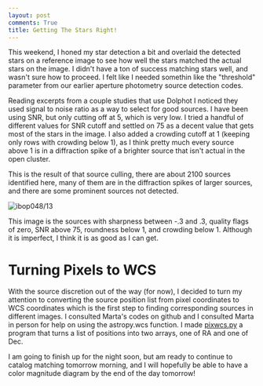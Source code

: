 ```yaml
---
layout: post
comments: True
title: Getting The Stars Right!
---
```


This weekend, I honed my star detection a bit and overlaid the detected stars on a reference image to see how well the stars matched the actual stars on the image. I didn't have a ton of success matching stars well, and wasn't sure how to proceed. I felt like I needed somethin like the "threshold" parameter from our earlier aperture photometry source detection codes.

Reading excerpts from a couple studies that use Dolphot I noticed they used signal to noise ratio as a way to select for good sources. I have been using SNR, but only cutting off at 5, which is very low. I tried a handful of different values for SNR cutoff and settled on 75 as a decent value that gets most of the stars in the image. I also added a crowding cutoff at 1 (keeping only rows with crowding below 1), as I think pretty much every source above 1 is in a diffraction spike of a brighter source that isn't actual in the open cluster.

This is the result of that source culling, there are about 2100 sources identified here, many of them are in the diffraction spikes of larger sources, and there are some prominent sources not detected.

![ibop048/13]({{ewolyror.github.io}}/images/ibop048:13.png)

This image is the sources with sharpness between -.3 and .3, quality flags of zero, SNR above 75, roundness below 1, and crowding below 1. Although it is imperfect, I think it is as good as I can get.  

# Turning Pixels to WCS

With the source discretion out of the way (for now), I decided to turn my attention to converting the source position list from pixel coordinates to WCS coordinates which is the first step to finding corresponding sources in different images. I consulted Marta's codes on github and I consulted Marta in person for help on using the astropy.wcs function. I made [pixwcs.py](https://github.com/GosnellResearchGroupSummer2018/NGC6819/blob/master/Rory's%20Codes/pixwcs.py) a program that turns a list of positions into two arrays, one of RA and one of Dec.

I am going to finish up for the night soon, but am ready to continue to catalog matching tomorrow morning, and I will hopefully be able to have a color magnitude diagram by the end of the day tomorrow!
